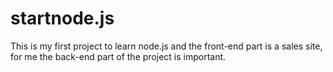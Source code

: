 # startnode.js
This is my first project to learn node.js and the front-end part is a sales site, for me the back-end part of the project is important.
